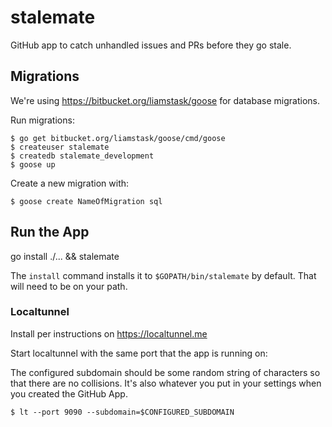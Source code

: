 # stalemate
GitHub app to catch unhandled issues and PRs before they go stale.

## Migrations

We're using https://bitbucket.org/liamstask/goose for database migrations.

Run migrations:

```
$ go get bitbucket.org/liamstask/goose/cmd/goose
$ createuser stalemate
$ createdb stalemate_development
$ goose up
```

Create a new migration with:

```
$ goose create NameOfMigration sql
```

## Run the App

go install ./... && stalemate

The `install` command installs it to `$GOPATH/bin/stalemate` by default. That will need to be on your path.

### Localtunnel

Install per instructions on https://localtunnel.me

Start localtunnel with the same port that the app is running on:

The configured subdomain should be some random string of characters so that there are
no collisions. It's also whatever you put in your settings when you created the GitHub App.

```
$ lt --port 9090 --subdomain=$CONFIGURED_SUBDOMAIN
```
